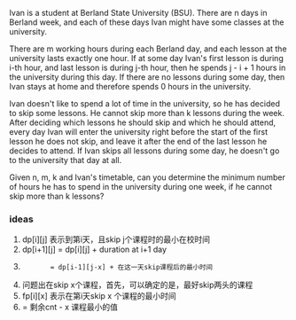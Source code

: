 Ivan is a student at Berland State University (BSU). There are n days in Berland week, and each of these days Ivan might
have some classes at the university.

There are m working hours during each Berland day, and each lesson at the university lasts exactly one hour. If at some
day Ivan's first lesson is during i-th hour, and last lesson is during j-th hour, then he spends j - i + 1 hours in the
university during this day. If there are no lessons during some day, then Ivan stays at home and therefore spends 0
hours in the university.

Ivan doesn't like to spend a lot of time in the university, so he has decided to skip some lessons. He cannot skip more
than k lessons during the week. After deciding which lessons he should skip and which he should attend, every day Ivan
will enter the university right before the start of the first lesson he does not skip, and leave it after the end of the
last lesson he decides to attend. If Ivan skips all lessons during some day, he doesn't go to the university that day at
all.

Given n, m, k and Ivan's timetable, can you determine the minimum number of hours he has to spend in the university
during one week, if he cannot skip more than k lessons?

### ideas

1. dp[i][j] 表示到第i天，且skip j个课程时的最小在校时间
2. dp[i+1][j] = dp[i][j] + duration at i+1 day
3.            = dp[i-1][j-x] + 在这一天skip课程后的最小时间
4. 问题出在skip x个课程，首先，可以确定的是，最好skip两头的课程
5. fp[i][x] 表示在第i天skip x 个课程的最小时间
6. = 剩余cnt - x 课程最小的值